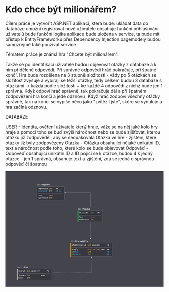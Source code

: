 # Kdo chce být milionářem?

Cílem práce je vytvořit ASP.NET aplikaci, která bude:
ukládat data do databáze
umožní registrovat nové uživatele
obsahuje funkční přihlašování uživatelů
bude funkční
logika aplikace bude uložena v service, ta bude mít přístup k EntityFrameworku přes Dependency Injection
pagemodely budou samozřejmě také používat service

Tématem práce je známá hra "Chcete být milionářem".

Takže se po identifikaci uživatele budou objevovat otázky z databáze a k nim přidělené odpovědi.
Při správné odpovědi hráč pokračuje, při špatné končí.
Hra bude rozdělena na 3 stupně složitosti - 
vždy po 5 otázkách se složitost zvyšuje a vybírají se těžší otázky, tedy celkem budou 3 databáze s otázkami -> 
každá podle složitosti + ke každé 4 odpovědi z nichž bude jen 1 správná. Když odpoví hráč správně, 
tak pokračuje dál a při špatném zodpovězení hra končí a jede odznovu. Když hráč zodpoví všechny otázky správně, 
tak na konci se vypíše něco jako "zvítězil jste", skóre se vynuluje a hra začíná odznovu.

DATABÁZE

USER - Identita, ověření uživatele který hraje, váže se na něj jaké kolo hry hraje a pomocí toho se buď 
	zvýší náročnost nebo se bude zjišťovat, kterou otázku již zodpověděl, aby se neopakovala
Otázka ve hře - zjištění, které otázky již byly zodpovězeny
Otázka - Otázka obsahující nějaké unikátní ID, text a náročnost podle toho, které kolo se bude objevovat
Odpověď - Odpověď obsahující unikátní ID a ID pojící se k otázce, budou 4 k jedný otázce - jen 1 správná, obsahuje text
	a zjištění, zda se jedná o správnou odpověď či špatnou

[![ER Model](navrhDatabaze.PNG)](https://raw.githubusercontent.com/pslib-cz/P4-Jan-Kocis-Pololetni-prace-WEB---Chcete-byt-milionarem/master/navrhDatabaze.PNG)


